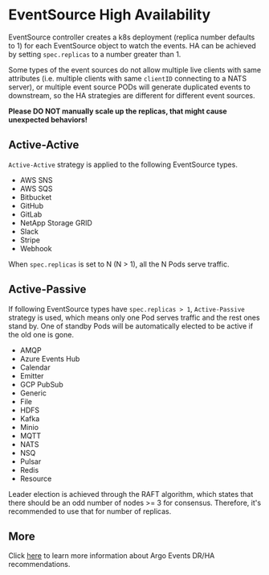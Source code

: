 # EventSource High Availability

EventSource controller creates a k8s deployment (replica number defaults to 1)
for each EventSource object to watch the events. HA can be achieved by setting
`spec.replicas` to a number greater than 1.

Some types of the event sources do not allow multiple live clients with same
attributes (i.e. multiple clients with same `clientID` connecting to a NATS
server), or multiple event source PODs will generate duplicated events to
downstream, so the HA strategies are different for different event sources.

**Please DO NOT manually scale up the replicas, that might cause unexpected
behaviors!**

## Active-Active

`Active-Active` strategy is applied to the following EventSource types.

- AWS SNS
- AWS SQS
- Bitbucket
- GitHub
- GitLab
- NetApp Storage GRID
- Slack
- Stripe
- Webhook

When `spec.replicas` is set to N (N > 1), all the N Pods serve traffic.

## Active-Passive

If following EventSource types have `spec.replicas > 1`, `Active-Passive`
strategy is used, which means only one Pod serves traffic and the rest ones
stand by. One of standby Pods will be automatically elected to be active if the
old one is gone.

- AMQP
- Azure Events Hub
- Calendar
- Emitter
- GCP PubSub
- Generic
- File
- HDFS
- Kafka
- Minio
- MQTT
- NATS
- NSQ
- Pulsar
- Redis
- Resource

Leader election is achieved through the RAFT algorithm, which states that there should be an odd number of nodes >= 3 for consensus. 
Therefore, it's recommended to use that for number of replicas.

## More

Click [here](../dr_ha_recommendations.md) to learn more information about Argo
Events DR/HA recommendations.
